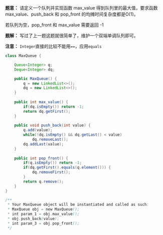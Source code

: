 **题意：** 请定义一个队列并实现函数 max_value 得到队列里的最大值，要求函数max_value、push_back 和 pop_front 的均摊时间复杂度都是O(1)。

若队列为空，pop_front 和 max_value 需要返回 -1


**题解：** 写过了上一题这题就很简单了，维护一个双端单调队列即可。

**注意：** `Integer`直接的比较不能用`==`，应用`equals`

```java
class MaxQueue {

    Queue<Integer> q;
    Deque<Integer> dq;

    public MaxQueue() {
        q = new LinkedList<>();
        dq = new LinkedList<>();
    }
    
    public int max_value() {
        if(dq.isEmpty()) return -1;
        return dq.getFirst();
    }
    
    public void push_back(int value) {
        q.add(value);
        while(!dq.isEmpty() && dq.getLast() < value)
            dq.removeLast();
        dq.addLast(value);
    }
    
    public int pop_front() {
        if(q.isEmpty()) return -1;
        if(dq.getFirst().equals(q.element())) {
            dq.removeFirst();
        }
        return q.remove();
    }
}

/**
 * Your MaxQueue object will be instantiated and called as such:
 * MaxQueue obj = new MaxQueue();
 * int param_1 = obj.max_value();
 * obj.push_back(value);
 * int param_3 = obj.pop_front();
 */
```